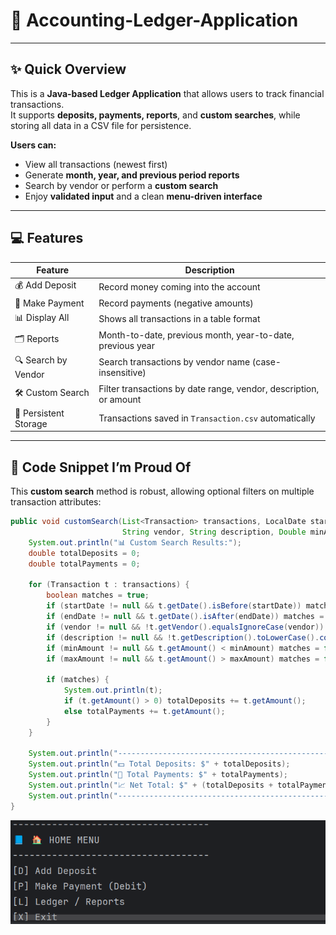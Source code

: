 # 📒 Accounting-Ledger-Application

---

## ✨ Quick Overview

This is a **Java-based Ledger Application** that allows users to track financial transactions.  
It supports **deposits, payments, reports**, and **custom searches**, while storing all data in a CSV file for persistence.

**Users can:**

- View all transactions (newest first)
- Generate **month, year, and previous period reports**
- Search by vendor or perform a **custom search**
- Enjoy **validated input** and a clean **menu-driven interface**

---

## 💻 Features

| Feature | Description |
|---------|-------------|
| 💰 Add Deposit | Record money coming into the account |
| 🏦 Make Payment | Record payments (negative amounts) |
| 📊 Display All | Shows all transactions in a table format |
| 🗂️ Reports | Month-to-date, previous month, year-to-date, previous year |
| 🔍 Search by Vendor | Search transactions by vendor name (case-insensitive) |
| 🛠️ Custom Search | Filter transactions by date range, vendor, description, or amount |
| 📝 Persistent Storage | Transactions saved in `Transaction.csv` automatically |

---

## 🌟 Code Snippet I’m Proud Of

This **custom search** method is robust, allowing optional filters on multiple transaction attributes:

```java
public void customSearch(List<Transaction> transactions, LocalDate startDate, LocalDate endDate,
                         String vendor, String description, Double minAmount, Double maxAmount) {
    System.out.println("📊 Custom Search Results:");
    double totalDeposits = 0;
    double totalPayments = 0;

    for (Transaction t : transactions) {
        boolean matches = true;
        if (startDate != null && t.getDate().isBefore(startDate)) matches = false;
        if (endDate != null && t.getDate().isAfter(endDate)) matches = false;
        if (vendor != null && !t.getVendor().equalsIgnoreCase(vendor)) matches = false;
        if (description != null && !t.getDescription().toLowerCase().contains(description.toLowerCase())) matches = false;
        if (minAmount != null && t.getAmount() < minAmount) matches = false;
        if (maxAmount != null && t.getAmount() > maxAmount) matches = false;

        if (matches) {
            System.out.println(t);
            if (t.getAmount() > 0) totalDeposits += t.getAmount();
            else totalPayments += t.getAmount();
        }
    }

    System.out.println("-------------------------------------------------");
    System.out.println("💵 Total Deposits: $" + totalDeposits);
    System.out.println("💸 Total Payments: $" + totalPayments);
    System.out.println("📈 Net Total: $" + (totalDeposits + totalPayments));
    System.out.println("-------------------------------------------------");
}
```

![test](screenshots/test.png)
